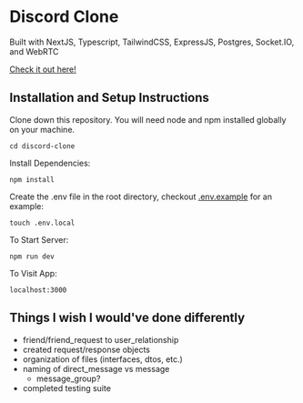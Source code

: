 # Discord Clone

Built with NextJS, Typescript, TailwindCSS, ExpressJS, Postgres, Socket.IO, and WebRTC

[Check it out here!](https://discord-clone-server-0.herokuapp.com/)

## Installation and Setup Instructions

Clone down this repository. You will need node and npm installed globally on your machine.

`cd discord-clone`

Install Dependencies:

`npm install`

Create the .env file in the root directory, checkout [.env.example](/.env.example) for an example:

`touch .env.local`

To Start Server:

`npm run dev`

To Visit App:

`localhost:3000`

## Things I wish I would've done differently

- friend/friend_request to user_relationship
- created request/response objects
- organization of files (interfaces, dtos, etc.)
- naming of direct_message vs message
  - message_group?
- completed testing suite
